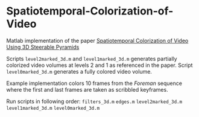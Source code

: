 # Spatiotemporal-Colorization-of-Video
Matlab  implementation of the paper [Spatiotemporal Colorization of Video Using 3D Steerable Pyramids](https://ieeexplore.ieee.org/document/7428858/)

Scripts `level2marked_3d.m` and `level1marked_3d.m` generates partially colorized video volumes at levels 2 and 1 as referenced in the paper. Script `level0marked_3d.m` generates a fully colored video volume. 

Example implementation colors 10 frames from the *Foreman* sequence where the first and last frames are taken as scribbled keyframes. 

Run scripts in following order:
`filters_3d.m`
`edges.m`
`level2marked_3d.m`
`level1marked_3d.m`
`level0marked_3d.m`
